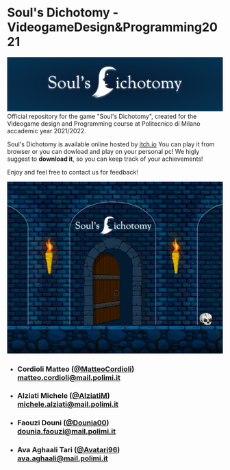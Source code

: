 # Soul's Dichotomy - VideogameDesign&Programming2021
 ![Cover](/Art/FromOldProject/Header&Banner/Header.jpg)
 Official repository for the game "Soul's Dichotomy", created for the Videogame design and Programming  course at Politecnico di Milano accademic year 2021/2022.
 
 Soul's Dichotomy is available online hosted by [itch.io](https://polimi-game-collective.itch.io/souls-dichotomy)
 You can play it from browser or you can dowload and play on your personal pc! We higly suggest to **download it**, so you can keep track of your achievements! 
 
 Enjoy and feel free to contact us for feedback!
 
 ![Cover](/Art/FromOldProject/Header&Banner/banner.jpg)

- ###  Cordioli Matteo ([@MatteoCordioli](https://github.com/MatteoCordioli))<br>matteo.cordioli@mail.polimi.it
- ###  Alziati Michele ([@AlziatiM](https://github.com/AlziatiM))<br>michele.alziati@mail.polimi.it
- ###  Faouzi Douni ([@Dounia00](https://github.com/Dounia00))<br>dounia.faouzi@mail.polimi.it
- ###  Ava Aghaali Tari ([@Avatari96](https://github.com/avatari96))<br>ava.aghaali@mail.polimi.it
